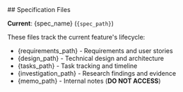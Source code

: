 <kiro-spec-files>
## Specification Files

**Current**: {spec_name} (`{spec_path}`)

These files track the current feature's lifecycle:
- <requirements-file>{requirements_path}</requirements-file> - Requirements and user stories
- <design-file>{design_path}</design-file> - Technical design and architecture
- <tasks-file>{tasks_path}</tasks-file> - Task tracking and timeline
- <investigation-file>{investigation_path}</investigation-file> - Research findings and evidence
- <memo-file>{memo_path}</memo-file> - Internal notes (**DO NOT ACCESS**)
 
</kiro-spec-files>